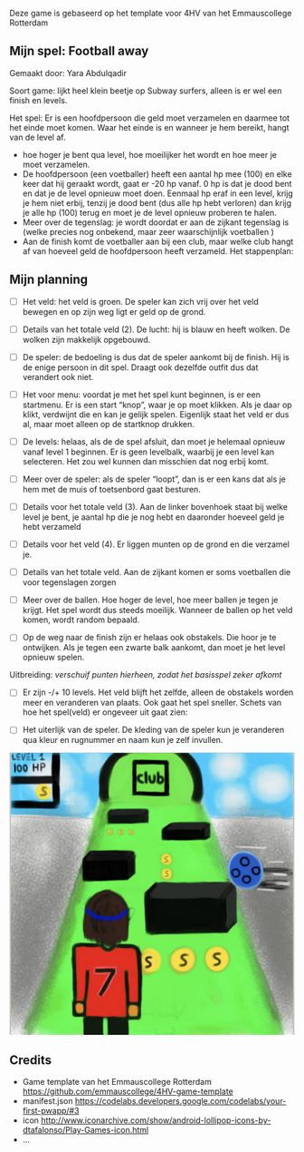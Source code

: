 Deze game is gebaseerd op het template voor 4HV van het Emmauscollege Rotterdam

## Mijn spel: Football away
Gemaakt door: 
Yara Abdulqadir

Soort game: 
lijkt heel klein beetje op Subway surfers, alleen is er wel een finish en levels. 

Het spel:
Er is een hoofdpersoon die geld moet verzamelen en daarmee tot het einde moet komen. Waar het einde is en wanneer je hem bereikt, hangt van de level af.
- hoe hoger je bent qua level, hoe moeilijker het wordt en hoe meer je moet verzamelen.
- De hoofdpersoon (een voetballer) heeft een aantal hp mee (100) en elke keer dat hij geraakt wordt, gaat er -20 hp vanaf. 0 hp is dat je dood bent en dat je de level opnieuw moet doen. Eenmaal hp eraf in een level, krijg je hem niet erbij, tenzij je dood bent (dus alle hp hebt verloren) dan krijg je alle hp (100) terug en moet je de level opnieuw proberen te halen.
- Meer over de tegenslag: je wordt doordat er aan de zijkant tegenslag is (welke precies nog onbekend, maar zeer waarschijnlijk voetballen )
- Aan de finish komt de voetballer aan bij een club, maar welke club hangt af van hoeveel geld de hoofdpersoon heeft verzameld.
Het stappenplan:

## Mijn planning
- [ ] Het veld: het veld is groen. De speler kan zich vrij over het veld bewegen en op zijn
weg ligt er geld op de grond.
- [ ] Details van het totale veld (2). De lucht: hij is blauw en heeft wolken. De wolken zijn
makkelijk opgebouwd.
- [ ] De speler: de bedoeling is dus dat de speler aankomt bij de finish. Hij is de enige
persoon in dit spel. Draagt ook dezelfde outfit dus dat verandert ook niet.
- [ ] Het voor menu: voordat je met het spel kunt beginnen, is er een startmenu. Er is een start “knop”, waar je op moet klikken. Als je daar op klikt, verdwijnt die en kan je gelijk spelen. Eigenlijk staat het veld er dus al, maar moet alleen op de startknop drukken.
- [ ] De levels: helaas, als de de spel afsluit, dan moet je helemaal opnieuw vanaf level 1 beginnen. Er is geen levelbalk, waarbij je een level kan selecteren. Het zou wel kunnen dan misschien dat nog erbij komt.
- [ ] Meer over de speler: als de speler “loopt”, dan is er een kans dat als je hem met de
muis of toetsenbord gaat besturen.
- [ ] Details voor het totale veld (3). Aan de linker bovenhoek staat bij welke level je bent,
je aantal hp die je nog hebt en daaronder hoeveel geld je hebt verzameld
- [ ] Details voor het veld (4). Er liggen munten op de grond en die verzamel je.
- [ ] Details van het totale veld. Aan de zijkant komen er soms voetballen die voor
tegenslagen zorgen
- [ ] Meer over de ballen. Hoe hoger de level, hoe meer ballen je tegen je krijgt. Het spel
wordt dus steeds moeilijk. Wanneer de ballen op het veld komen, wordt random
bepaald.
- [ ] Op de weg naar de finish zijn er helaas ook obstakels. Die hoor je te ontwijken. Als je
tegen een zwarte balk aankomt, dan moet je het level opnieuw spelen.

  
Uitbreiding: *verschuif punten hierheen, zodat het basisspel zeker afkomt*
- [ ] Er zijn -/+ 10 levels. Het veld blijft het zelfde, alleen de obstakels worden meer en veranderen van plaats. Ook gaat het spel sneller.
Schets van hoe het spel(veld) er ongeveer uit gaat zien:
- [ ] Het uiterlijk van de speler. De kleding van de speler kun je veranderen qua kleur en
rugnummer en naam kun je zelf invullen.


![Scherm Ontwerp](/SchetsVanHetSpel.png)

## Credits
- Game template van het Emmauscollege Rotterdam https://github.com/emmauscollege/4HV-game-template
- manifest.json https://codelabs.developers.google.com/codelabs/your-first-pwapp/#3
- icon http://www.iconarchive.com/show/android-lollipop-icons-by-dtafalonso/Play-Games-icon.html
- ...
